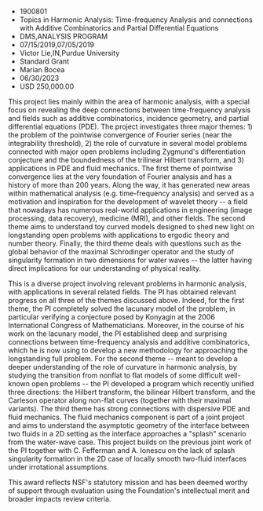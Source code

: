 
* 1900801
* Topics in Harmonic Analysis: Time-frequency Analysis and connections with Additive Combinatorics and Partial Differential Equations
* DMS,ANALYSIS PROGRAM
* 07/15/2019,07/05/2019
* Victor Lie,IN,Purdue University
* Standard Grant
* Marian Bocea
* 06/30/2023
* USD 250,000.00

This project lies mainly within the area of harmonic analysis, with a special
focus on revealing the deep connections between time-frequency analysis and
fields such as additive combinatorics, incidence geometry, and partial
differential equations (PDE). The project investigates three major themes: 1)
the problem of the pointwise convergence of Fourier series (near the
integrability threshold), 2) the role of curvature in several model problems
connected with major open problems including Zygmund's differentiation
conjecture and the boundedness of the trilinear Hilbert transform, and 3)
applications in PDE and fluid mechanics. The first theme of pointwise
convergence lies at the very foundation of Fourier analysis and has a history of
more than 200 years. Along the way, it has generated new areas within
mathematical analysis (e.g. time-frequency analysis) and served as a motivation
and inspiration for the development of wavelet theory -- a field that nowadays
has numerous real-world applications in engineering (image processing, data
recovery), medicine (MRI), and other fields. The second theme aims to understand
toy curved models designed to shed new light on longstanding open problems with
applications to ergodic theory and number theory. Finally, the third theme deals
with questions such as the global behavior of the maximal Schrodinger operator
and the study of singularity formation in two dimensions for water waves -- the
latter having direct implications for our understanding of physical reality.

This is a diverse project involving relevant problems in harmonic analysis, with
applications in several related fields. The PI has obtained relevant progress on
all three of the themes discussed above. Indeed, for the first theme, the PI
completely solved the lacunary model of the problem, in particular verifying a
conjecture posed by Konyagin at the 2006 International Congress of
Mathematicians. Moreover, in the course of his work on the lacunary model, the
PI established deep and surprising connections between time-frequency analysis
and additive combinatorics, which he is now using to develop a new methodology
for approaching the longstanding full problem. For the second theme -- meant to
develop a deeper understanding of the role of curvature in harmonic analysis, by
studying the transition from nonflat to flat models of some difficult well-known
open problems -- the PI developed a program which recently unified three
directions: the Hilbert transform, the bilinear Hilbert transform, and the
Carleson operator along non-flat curves (together with their maximal variants).
The third theme has strong connections with dispersive PDE and fluid mechanics.
The fluid mechanics component is part of a joint project and aims to understand
the asymptotic geometry of the interface between two fluids in a 2D setting as
the interface approaches a "splash" scenario from the water-wave case. This
project builds on the previous joint work of the PI together with C. Fefferman
and A. Ionescu on the lack of splash singularity formation in the 2D case of
locally smooth two-fluid interfaces under irrotational assumptions.

This award reflects NSF's statutory mission and has been deemed worthy of
support through evaluation using the Foundation's intellectual merit and broader
impacts review criteria.
